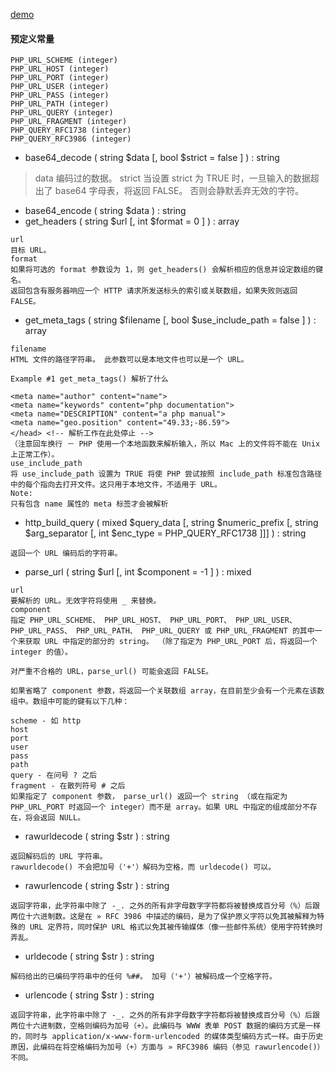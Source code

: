 [demo](./code/urlFunctions.php)
#### 预定义常量
```
PHP_URL_SCHEME (integer)
PHP_URL_HOST (integer)
PHP_URL_PORT (integer)
PHP_URL_USER (integer)
PHP_URL_PASS (integer)
PHP_URL_PATH (integer)
PHP_URL_QUERY (integer)
PHP_URL_FRAGMENT (integer)
PHP_QUERY_RFC1738 (integer)
PHP_QUERY_RFC3986 (integer)
```

- base64_decode ( string $data [, bool $strict = false ] ) : string
> data
编码过的数据。
strict
当设置 strict 为 TRUE 时，一旦输入的数据超出了 base64 字母表，将返回 FALSE。 否则会静默丢弃无效的字符。
- base64_encode ( string $data ) : string
- get_headers ( string $url [, int $format = 0 ] ) : array

```
url
目标 URL。
format
如果将可选的 format 参数设为 1，则 get_headers() 会解析相应的信息并设定数组的键名。
返回包含有服务器响应一个 HTTP 请求所发送标头的索引或关联数组，如果失败则返回 FALSE。
```

- get_meta_tags ( string $filename [, bool $use_include_path = false ] ) : array


```
filename
HTML 文件的路径字符串。 此参数可以是本地文件也可以是一个 URL。

Example #1 get_meta_tags() 解析了什么

<meta name="author" content="name">
<meta name="keywords" content="php documentation">
<meta name="DESCRIPTION" content="a php manual">
<meta name="geo.position" content="49.33;-86.59">
</head> <!-- 解析工作在此处停止 -->
（注意回车换行 － PHP 使用一个本地函数来解析输入，所以 Mac 上的文件将不能在 Unix 上正常工作）。
use_include_path
将 use_include_path 设置为 TRUE 将使 PHP 尝试按照 include_path 标准包含路径中的每个指向去打开文件。这只用于本地文件，不适用于 URL。
Note:
只有包含 name 属性的 meta 标签才会被解析
```
- http_build_query ( mixed $query_data [, string $numeric_prefix [, string $arg_separator [, int $enc_type = PHP_QUERY_RFC1738 ]]] ) : string

```
返回一个 URL 编码后的字符串。
```

- parse_url ( string $url [, int $component = -1 ] ) : mixed

```
url
要解析的 URL。无效字符将使用 _ 来替换。
component
指定 PHP_URL_SCHEME、 PHP_URL_HOST、 PHP_URL_PORT、 PHP_URL_USER、 PHP_URL_PASS、 PHP_URL_PATH、 PHP_URL_QUERY 或 PHP_URL_FRAGMENT 的其中一个来获取 URL 中指定的部分的 string。 （除了指定为 PHP_URL_PORT 后，将返回一个 integer 的值）。

对严重不合格的 URL，parse_url() 可能会返回 FALSE。

如果省略了 component 参数，将返回一个关联数组 array，在目前至少会有一个元素在该数组中。数组中可能的键有以下几种：

scheme - 如 http
host
port
user
pass
path
query - 在问号 ? 之后
fragment - 在散列符号 # 之后
如果指定了 component 参数， parse_url() 返回一个 string （或在指定为 PHP_URL_PORT 时返回一个 integer）而不是 array。如果 URL 中指定的组成部分不存在，将会返回 NULL。
```

- rawurldecode ( string $str ) : string

```
返回解码后的 URL 字符串。
rawurldecode() 不会把加号（'+'）解码为空格，而 urldecode() 可以。
```
- rawurlencode ( string $str ) : string

```
返回字符串，此字符串中除了 -_. 之外的所有非字母数字字符都将被替换成百分号（%）后跟两位十六进制数。这是在 » RFC 3986 中描述的编码，是为了保护原义字符以免其被解释为特殊的 URL 定界符，同时保护 URL 格式以免其被传输媒体（像一些邮件系统）使用字符转换时弄乱。
```

- urldecode ( string $str ) : string 

```
解码给出的已编码字符串中的任何 %##。 加号（'+'）被解码成一个空格字符。
```

- urlencode ( string $str ) : string

```
返回字符串，此字符串中除了 -_. 之外的所有非字母数字字符都将被替换成百分号（%）后跟两位十六进制数，空格则编码为加号（+）。此编码与 WWW 表单 POST 数据的编码方式是一样的，同时与 application/x-www-form-urlencoded 的媒体类型编码方式一样。由于历史原因，此编码在将空格编码为加号（+）方面与 » RFC3986 编码（参见 rawurlencode()）不同。
```